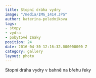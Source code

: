 ```yaml
---
title: Stopní dráha vydry
image: "/media/IMG_1414.JPG"
author: katerina-polednikova
tags:
- stopy
- vydra
- pobytové znaky
position: 24
date: 2016-04-30 12:16:32.000000000 Z
category: gallery
layout: photo
---
```

Stopní dráha vydry v bahně na břehu řeky
